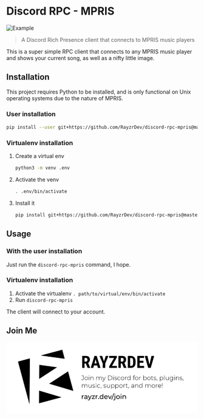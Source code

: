 # Discord RPC - MPRIS

![Example](img/example.png)

> A Discord Rich Presence client that connects to MPRIS music players

This is a super simple RPC client that connects to any MPRIS music player and shows your current song, as well as a nifty little image.

## Installation

This project requires Python to be installed, and is only functional on Unix operating systems due to the nature of MPRIS.

### User installation
```bash
pip install --user git+https://github.com/RayzrDev/discord-rpc-mpris@master
```

### Virtualenv installation
1. Create a virtual env
   ```bash
   python3 -m venv .env
   ```
2. Activate the venv
   ```bash
   . .env/bin/activate
   ```
3. Install it
   ```bash
   pip install git+https://github.com/RayzrDev/discord-rpc-mpris@master
   ```

## Usage

### With the user installation
Just run the `discord-rpc-mpris` command, I hope.

### Virtualenv installation
1. Activate the virtualenv `. path/to/virtual/env/bin/activate`
2. Run `discord-rpc-mpris`

The client will connect to your account.

## Join Me

[![Discord Badge](https://github.com/Rayzr522/ProjectResources/raw/master/RayzrDev/badge-small.png)](https://discord.io/rayzrdevofficial)
